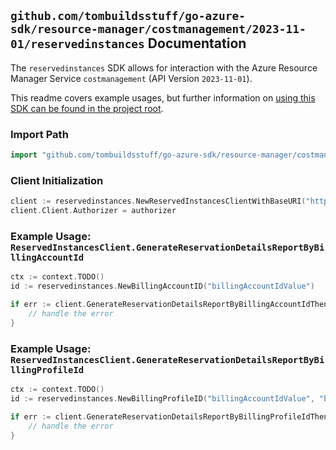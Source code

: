 
## `github.com/tombuildsstuff/go-azure-sdk/resource-manager/costmanagement/2023-11-01/reservedinstances` Documentation

The `reservedinstances` SDK allows for interaction with the Azure Resource Manager Service `costmanagement` (API Version `2023-11-01`).

This readme covers example usages, but further information on [using this SDK can be found in the project root](https://github.com/tombuildsstuff/go-azure-sdk/tree/main/docs).

### Import Path

```go
import "github.com/tombuildsstuff/go-azure-sdk/resource-manager/costmanagement/2023-11-01/reservedinstances"
```


### Client Initialization

```go
client := reservedinstances.NewReservedInstancesClientWithBaseURI("https://management.azure.com")
client.Client.Authorizer = authorizer
```


### Example Usage: `ReservedInstancesClient.GenerateReservationDetailsReportByBillingAccountId`

```go
ctx := context.TODO()
id := reservedinstances.NewBillingAccountID("billingAccountIdValue")

if err := client.GenerateReservationDetailsReportByBillingAccountIdThenPoll(ctx, id, reservedinstances.DefaultGenerateReservationDetailsReportByBillingAccountIdOperationOptions()); err != nil {
	// handle the error
}
```


### Example Usage: `ReservedInstancesClient.GenerateReservationDetailsReportByBillingProfileId`

```go
ctx := context.TODO()
id := reservedinstances.NewBillingProfileID("billingAccountIdValue", "billingProfileIdValue")

if err := client.GenerateReservationDetailsReportByBillingProfileIdThenPoll(ctx, id, reservedinstances.DefaultGenerateReservationDetailsReportByBillingProfileIdOperationOptions()); err != nil {
	// handle the error
}
```
